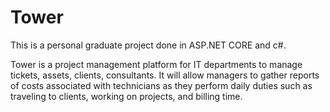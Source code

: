 # Tower

This is a personal graduate project done in ASP.NET CORE and c#.

Tower is a project management platform for IT departments to manage tickets, assets, clients, consultants. It will allow managers to gather reports of costs associated with technicians as they perform daily duties such as traveling to clients, working on projects, and billing time.
